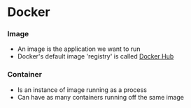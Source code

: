 # Docker

### Image

* An image is the application we want to run
* Docker's default image 'registry' is called [Docker Hub](https://hub.docker.com)

### Container

* Is an instance of image running as a process
* Can have as many containers running off the same image

